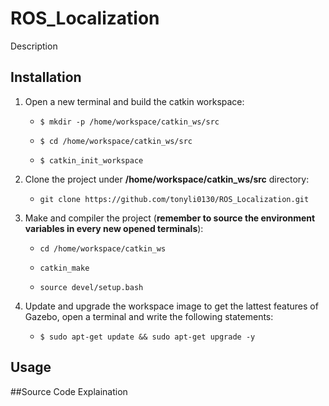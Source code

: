 # ROS_Localization
Description

## Installation
1. Open a new terminal and build the catkin workspace:

    * `$ mkdir -p /home/workspace/catkin_ws/src`
 
    * `$ cd /home/workspace/catkin_ws/src`
 
    * `$ catkin_init_workspace`
 
  
2. Clone the project under  **/home/workspace/catkin_ws/src** directory:

    * `git clone https://github.com/tonyli0130/ROS_Localization.git`
 
 3. Make and compiler the project (**remember to source the environment variables in every new opened terminals**):
 
    * `cd /home/workspace/catkin_ws`
 
    * `catkin_make`
 
    * `source devel/setup.bash`
 
 
4. Update and upgrade the workspace image to get the lattest features of Gazebo, open a terminal and write the following statements:

    * `$ sudo apt-get update && sudo apt-get upgrade -y`

## Usage


##Source Code Explaination

